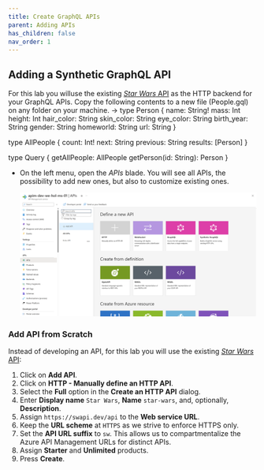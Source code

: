 ```yaml
---
title: Create GraphQL APIs
parent: Adding APIs
has_children: false
nav_order: 1
---
```



## Adding a Synthetic GraphQL API

For this lab you willuse the existing [*Star Wars* API](https://swapi.dev) as the HTTP backend for your GraphQL APIs. 
Copy the following contents to a new file (People.gql) on any folder on your machine. 
-> type Person {
    name:       String!
    mass:       Int
    height:     Int
    hair_color: String
    skin_color: String 
    eye_color:  String 
    birth_year: String 
    gender:		String
    homeworld:	String
    url:		String 
}

type AllPeople {
    count:      Int!
    next:       String
    previous:   String
    results: [Person]
}

type Query {
    getAllPeople: AllPeople
    getPerson(id: String): Person
}


- On the left menu, open the *APIs* blade. You will see all APIs, the possibility to add new ones, but also to customize existing ones.

  ![APIM APIs](../../assets/images/apim-apis.png)

### Add API from Scratch

Instead of developing an API, for this lab you will use the existing [*Star Wars* API](https://swapi.dev):

1) Click on **Add API**.  
2) Click on **HTTP - Manually define an HTTP API**.  
3) Select the **Full** option in the **Create an HTTP API** dialog.  
4) Enter **Display name** `Star Wars`, **Name** `star-wars`, and, optionally, **Description**.  
5) Assign `https://swapi.dev/api` to the **Web service URL**.  
6) Keep the **URL scheme** at `HTTPS` as we strive to enforce HTTPS only.  
7) Set the **API URL suffix** to `sw`. This allows us to compartmentalize the Azure API Management URLs for distinct APIs.  
8) Assign **Starter** and **Unlimited** products.  
9) Press **Create**.  

